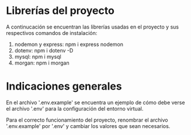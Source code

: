 # Librerías del proyecto

A continucación se encuentran las librerías usadas en el proyecto y sus respectivos comandos de instalación:

1. nodemon y express: npm i express nodemon
2. dotenv: npm i dotenv -D
3. mysql: npm i mysql
4. morgan: npm i morgan

# Indicaciones generales

En el archivo '.env.example' se encuentra un ejemplo de cómo debe verse el archivo '.env' para la configuración del entorno virtual.

Para el correcto funcionamiento del proyecto, renombrar el archivo '.env.example' por '.env' y cambiar los valores que sean necesarios.